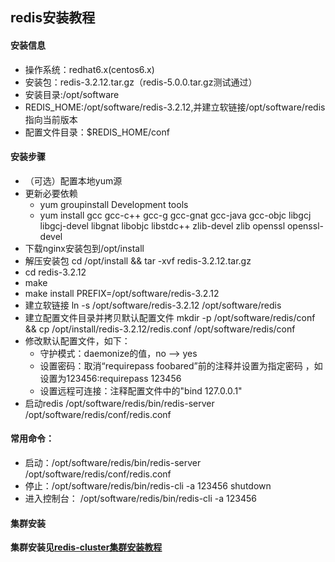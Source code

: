 ## redis安装教程
#### 安装信息
- 操作系统：redhat6.x(centos6.x)
- 安装包：redis-3.2.12.tar.gz（redis-5.0.0.tar.gz测试通过）
- 安装目录:/opt/software
- REDIS_HOME:/opt/software/redis-3.2.12,并建立软链接/opt/software/redis指向当前版本
- 配置文件目录：$REDIS_HOME/conf

#### 安装步骤 
- （可选）配置本地yum源
- 更新必要依赖
    + yum groupinstall Development tools
    + yum install gcc gcc-c++ gcc-g gcc-gnat gcc-java gcc-objc libgcj libgcj-devel libgnat libobjc libstdc++ zlib-devel zlib openssl openssl-devel
- 下载nginx安装包到/opt/install
- 解压安装包 cd /opt/install && tar -xvf redis-3.2.12.tar.gz
- cd redis-3.2.12
- make
- make install PREFIX=/opt/software/redis-3.2.12
- 建立软链接 ln -s /opt/software/redis-3.2.12 /opt/software/redis
- 建立配置文件目录并拷贝默认配置文件 mkdir -p /opt/software/redis/conf && cp /opt/install/redis-3.2.12/redis.conf /opt/software/redis/conf
- 修改默认配置文件，如下：
	+ 守护模式：daemonize的值，no --> yes
	+ 设置密码：取消“requirepass foobared”前的注释并设置为指定密码 ，如设置为123456:requirepass 123456
	+ 设置远程可连接：注释配置文件中的"bind 127.0.0.1"
- 启动redis /opt/software/redis/bin/redis-server /opt/software/redis/conf/redis.conf

#### 常用命令：
- 启动：/opt/software/redis/bin/redis-server /opt/software/redis/conf/redis.conf
- 停止：/opt/software/redis/bin/redis-cli -a 123456 shutdown
- 进入控制台： /opt/software/redis/bin/redis-cli -a 123456

#### 集群安装
**集群安装见[redis-cluster集群安装教程](https://blog.csdn.net/sinat_30133973/article/details/84165225)**
